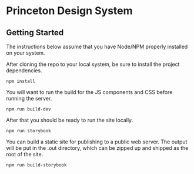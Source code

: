 # Princeton Design System

## Getting Started

The instructions below assume that you have Node/NPM properly installed on your system.

After cloning the repo to your local system, be sure to install the project dependencies.

```
npm install
```

You will want to run the build for the JS components and CSS before running the server.

```
npm run build-dev
```

After that you should be ready to run the site locally.

```
npm run storybook
```

You can build a static site for publishing to a public web server.  The output will be put in the .out directory, 
which can be zipped up and shipped as the root of the site. 

```
npm run build-storybook
```
